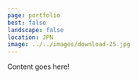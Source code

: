 ```yaml
---
page: portfolio
best: false
landscape: false
location: JPN
image: ../../images/download-25.jpg
---
```

Content goes here!
